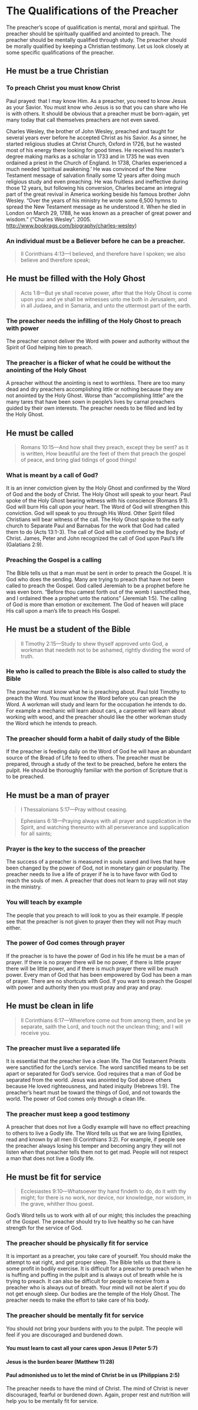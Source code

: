 # The Qualifications of the Preacher

The preacher’s scope of qualification is mental, moral and spiritual. The preacher should be spiritually qualified and anointed to preach. The preacher should be mentally qualified through study. The preacher should be morally qualified by keeping a Christian testimony. Let us look closely at some specific qualifications of the preacher.

## He must be a true Christian

### To preach Christ you must know Christ

Paul prayed: that I may know Him. As a preacher, you need to know Jesus as your Savior. You must know who Jesus is so that you can share who He is with others. It should be obvious that a preacher must be born-again, yet many today that call themselves preachers are not even saved.

Charles Wesley, the brother of John Wesley, preached and taught for several years ever before he accepted Christ as his Savior. As a sinner, he started religious studies at Christ Church, Oxford in 1726, but he wasted most of his energy there looking for good times. He received his master’s degree making marks as a scholar in 1733 and in 1735 he was even ordained a priest in the Church of England. In 1738, Charles experienced a much needed ‘spiritual awakening.’ He was convinced of the New Testament message of salvation finally some 12 years after doing much religious study and even preaching. He was fruitless and ineffective during those 12 years, but following his conversion, Charles became an integral part of the great revival in America working beside his famous brother John Wesley. “Over the years of his ministry he wrote some 6,500 hymns to spread the New Testament message as he understood it. When he died in London on March 29, 1788, he was known as a preacher of great power and wisdom.” ("Charles Wesley". 2005. http://www.bookrags.com/biography/charles-wesley)

### An individual must be a Believer before he can be a preacher.

> II Corinthians 4:13&mdash;I believed, and therefore have I spoken; we also believe and therefore speak;

## He must be filled with the Holy Ghost

> Acts 1:8&mdash;But ye shall receive power, after that the Holy Ghost is come upon you: and ye shall be witnesses unto me both in Jerusalem, and in all Judaea, and in Samaria, and unto the uttermost part of the earth.

### The preacher needs the infilling of the Holy Ghost to preach with power

The preacher cannot deliver the Word with power and authority without the Spirit of God helping him to preach.

### The preacher is a flicker of what he could be without the anointing of the Holy Ghost

A preacher without the anointing is next to worthless. There are too many dead and dry preachers accomplishing little or nothing because they are not anointed by the Holy Ghost. Worse than “accomplishing little” are the many tares that have been sown in people’s lives by carnal preachers guided by their own interests. The preacher needs to be filled and led by the Holy Ghost.

## He must be called

> Romans 10:15&mdash;And how shall they preach, except they be sent? as it is written, How beautiful are the feet of them that preach the gospel of peace, and bring glad tidings of good things!

### What is meant by a call of God?

It is an inner conviction given by the Holy Ghost and confirmed by the Word of God and the body of Christ. The Holy Ghost will speak to your heart. Paul spoke of the Holy Ghost bearing witness with his conscience (Romans 9:1). God will burn His call upon your heart. The Word of God will strengthen this conviction. God will speak to you through His Word. Other Spirit filled Christians will bear witness of the call. The Holy Ghost spoke to the early church to Separate Paul and Barnabas for the work that God had called them to do (Acts 13:1-3). The call of God will be confirmed by the Body of Christ. James, Peter and John recognized the call of God upon Paul’s life (Galatians 2:9).

### Preaching the Gospel is a calling

The Bible tells us that a man must be sent in order to preach the Gospel. It is God who does the sending. Many are trying to preach that have not been called to preach the Gospel. God called Jeremiah to be a prophet before he was even born. “Before thou camest forth out of the womb I sanctified thee, and I ordained thee a prophet unto the nations” (Jeremiah 1:5). The calling of God is more than emotion or excitement. The God of heaven will place His call upon a man’s life to preach His Gospel.

## He must be a student of the Bible

> II Timothy 2:15&mdash;Study to shew thyself approved unto God, a workman that needeth not to be ashamed, rightly dividing the word of truth.

### He who is called to preach the Bible is also called to study the Bible

The preacher must know what he is preaching about. Paul told Timothy to preach the Word. You must know the Word before you can preach the Word. A workman will study and learn for the occupation he intends to do. For example a mechanic will learn about cars, a carpenter will learn about working with wood, and the preacher should like the other workman study the Word which he intends to preach.

### The preacher should form a habit of daily study of the Bible

If the preacher is feeding daily on the Word of God he will have an abundant source of the Bread of Life to feed to others. The preacher must be prepared, through a study of the text to be preached, before he enters the pulpit. He should be thoroughly familiar with the portion of Scripture that is to be preached.

## He must be a man of prayer

>I Thessalonians 5:17&mdash;Pray without ceasing.

> Ephesians 6:18&mdash;Praying always with all prayer and supplication in the Spirit, and watching thereunto with all perseverance and supplication for all saints;

### Prayer is the key to the success of the preacher

The success of a preacher is measured in souls saved and lives that have been changed by the power of God, not in monetary gain or popularity. The preacher needs to live a life of prayer if he is to have favor with God to reach the souls of men. A preacher that does not learn to pray will not stay in the ministry.

### You will teach by example

The people that you preach to will look to you as their example. If people see that the preacher is not given to prayer then they will not Pray much either.

### The power of God comes through prayer

If the preacher is to have the power of God in his life he must be a man of prayer. If there is no prayer there will be no power, if there is little prayer there will be little power, and if there is much prayer there will be much power. Every man of God that has been empowered by God has been a man of prayer. There are no shortcuts with God. If you want to preach the Gospel with power and authority then you must pray and pray and pray.

## He must be clean in life

> II Corinthians 6:17&mdash;Wherefore come out from among them, and be ye separate, saith the Lord, and touch not the unclean thing; and I will receive you.

### The preacher must live a separated life

It is essential that the preacher live a clean life. The Old Testament Priests were sanctified for the Lord’s service. The word sanctified means to be set apart or separated for God’s service. God requires that a man of God be separated from the world. Jesus was anointed by God above others because He loved righteousness, and hated iniquity (Hebrews 1:9). The preacher’s heart must be toward the things of God, and not towards the world. The power of God comes only through a clean life.

### The preacher must keep a good testimony

A preacher that does not live a Godly example will have no effect preaching to others to live a Godly life. The Word tells us that we are living Epistles, read and known by all men (II Corinthians 3:2). For example, if people see the preacher always losing his temper and becoming angry they will not listen when that preacher tells them not to get mad. People will not respect a man that does not live a Godly life.

## He must be fit for service

> Ecclesiastes 9:10&mdash;Whatsoever thy hand findeth to do, do it with thy might; for there is no work, nor device, nor knowledge, nor wisdom, in the grave, whither thou goest.

God’s Word tells us to work with all of our might; this includes the preaching of the Gospel. The preacher should try to live healthy so he can have strength for the service of God.

### The preacher should be physically fit for service

It is important as a preacher, you take care of yourself. You should make the attempt to eat right, and get proper sleep. The Bible tells us that there is some profit in bodily exercise. It is difficult for a preacher to preach when he is huffing and puffing in the pulpit and is always out of breath while he is trying to preach. It can also be difficult for people to receive from a preacher who is always out of breath. Your mind will not be alert if you do not get enough sleep. Our bodies are the temple of the Holy Ghost. The preacher needs to make the effort to take care of his body.

### The preacher should be mentally fit for service

You should not bring your burdens with you to the pulpit. The people will feel if you are discouraged and burdened down.

#### You must learn to cast all your cares upon Jesus (I Peter 5:7)

#### Jesus is the burden bearer (Matthew 11:28)

#### Paul admonished us to let the mind of Christ be in us (Philippians 2:5)

The preacher needs to have the mind of Christ. The mind of Christ is never discouraged, fearful or burdened down. Again, proper rest and nutrition will help you to be mentally fit for service.